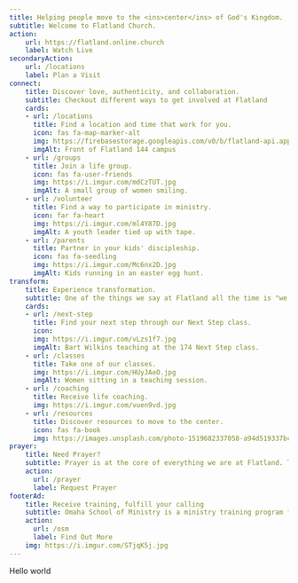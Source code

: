 ```yaml
---
title: Helping people move to the <ins>center</ins> of God's Kingdom.
subtitle: Welcome to Flatland Church.
action:
    url: https://flatland.online.church
    label: Watch Live
secondaryAction:
    url: /locations
    label: Plan a Visit
connect:
    title: Discover love, authenticity, and collaboration.
    subtitle: Checkout different ways to get involved at Flatland
    cards:
    - url: /locations
      title: Find a location and time that work for you.
      icon: fas fa-map-marker-alt
      img: https://firebasestorage.googleapis.com/v0/b/flatland-api.appspot.com/o/IMG_1305.JPG?alt=media&token=c3bf8aaf-535b-4b68-83f7-70da6b8ea8ce
      imgAlt: Front of Flatland 144 campus
    - url: /groups
      title: Join a life group.
      icon: fas fa-user-friends
      img: https://i.imgur.com/mdCzTUT.jpg
      imgAlt: A small group of women smiling.
    - url: /volunteer
      title: Find a way to participate in ministry.
      icon: far fa-heart
      img: https://i.imgur.com/ml4Y87D.jpg
      imgAlt: A youth leader tied up with tape.
    - url: /parents
      title: Partner in your kids' discipleship.
      icon: fas fa-seedling
      img: https://i.imgur.com/Mc6nx2D.jpg
      imgAlt: Kids running in an easter egg hunt.
transform:
    title: Experience transformation.
    subtitle: One of the things we say at Flatland all the time is "we love you right where you are, but we love you too much to leave you there." We're committed to seeing God transform your life as you move closer to the center of his Kingdom, and we have a number of key ways to help you do just that.
    cards:
    - url: /next-step
      title: Find your next step through our Next Step class.
      icon: 
      img: https://i.imgur.com/vLzs1f7.jpg
      imgAlt: Bart Wilkins teaching at the 174 Next Step class.
    - url: /classes
      title: Take one of our classes.
      img: https://i.imgur.com/HUyJAeO.jpg
      imgAlt: Women sitting in a teaching session.
    - url: /coaching
      title: Receive life coaching.
      img: https://i.imgur.com/vuen9vd.jpg
    - url: /resources
      title: Discover resources to move to the center.
      icon: fas fa-book
      img: https://images.unsplash.com/photo-1519682337058-a94d519337bc?ixlib=rb-1.2.1&ixid=eyJhcHBfaWQiOjEyMDd9&auto=format&fit=crop&w=1350&q=80
prayer:
    title: Need Prayer?
    subtitle: Prayer is at the core of everything we are at Flatland. The Apostle Paul encouraged his friends to never stop praying. We want to prayer for you in your time of need.
    action:
      url: /prayer
      label: Request Prayer
footerAd:
    title: Receive training, fulfill your calling
    subtitle: Omaha School of Ministry is a ministry training program from Flatland Church.  
    action:
      url: /osm
      label: Find Out More
    img: https://i.imgur.com/STjqK5j.jpg
---
```


Hello world

